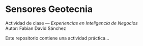 # Sensores Geotecnia

Actividad de clase — *Experiencias en Inteligencia de Negocios*  
Autor: Fabian David Sánchez

Este repositorio contiene una actividad práctica...



